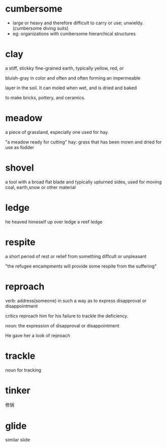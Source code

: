 # cumbersome
* large or heavy and therefore difficult to carry or use; unwieldy. (cumbersome diving suits)
* eg: organizations with cumbersome hierarchical structures
# clay
a stiff, stickky fine-grained earth, typically yellow, red, or

bluish-gray in color and often and often forming an impermeable

layer in the soil. It can moled when wet, and is dried and baked

to make bricks, pottery, and ceramics.
# meadow
a piece of grassland, especially one used for hay.

"a meadow ready for cutting"
hay: grass that has been mown and dried for use as fodder
# shovel
a tool with a broad flat blade and typically upturned sides, used
for moving coal, earth,snow or other material
# ledge
he heaved himeself up over ledge
a reef ledge
# respite
a short period of rest or relief from something diffcult or unpleasant

"the refugee encampments will provide some respite from the suffering"
# reproach
verb: address(someone) in such a way as to express disapproval or disappointment

critics reproach him for his failure to trackle the deficiency.

noun: the expression of disapproval or disappointment

He gave her a look of reproach

# trackle
noun for tracking
# tinker
修锅
# glide
similar slide
# 
